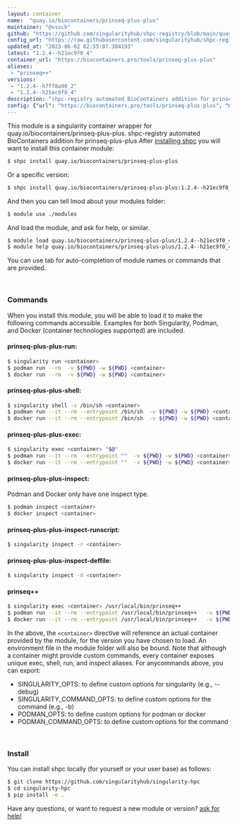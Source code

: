 ```yaml
---
layout: container
name:  "quay.io/biocontainers/prinseq-plus-plus"
maintainer: "@vsoch"
github: "https://github.com/singularityhub/shpc-registry/blob/main/quay.io/biocontainers/prinseq-plus-plus/container.yaml"
config_url: "https://raw.githubusercontent.com/singularityhub/shpc-registry/main/quay.io/biocontainers/prinseq-plus-plus/container.yaml"
updated_at: "2023-06-02 02:55:07.384193"
latest: "1.2.4--h21ec9f0_4"
container_url: "https://biocontainers.pro/tools/prinseq-plus-plus"
aliases:
 - "prinseq++"
versions:
 - "1.2.4--h7ff8a90_2"
 - "1.2.4--h21ec9f0_4"
description: "shpc-registry automated BioContainers addition for prinseq-plus-plus"
config: {"url": "https://biocontainers.pro/tools/prinseq-plus-plus", "maintainer": "@vsoch", "description": "shpc-registry automated BioContainers addition for prinseq-plus-plus", "latest": {"1.2.4--h21ec9f0_4": "sha256:fc7c449535490139ee4e36d919efa40fbeb23849a17451ad9a63858aa39a71ac"}, "tags": {"1.2.4--h7ff8a90_2": "sha256:cf25da5853576ccdd6cf80b3227854d6a2a01ead7a8be6d32b273077c14b0a6d", "1.2.4--h21ec9f0_4": "sha256:fc7c449535490139ee4e36d919efa40fbeb23849a17451ad9a63858aa39a71ac"}, "docker": "quay.io/biocontainers/prinseq-plus-plus", "aliases": {"prinseq++": "/usr/local/bin/prinseq++"}}
---
```


This module is a singularity container wrapper for quay.io/biocontainers/prinseq-plus-plus.
shpc-registry automated BioContainers addition for prinseq-plus-plus
After [installing shpc](#install) you will want to install this container module:


```bash
$ shpc install quay.io/biocontainers/prinseq-plus-plus
```

Or a specific version:

```bash
$ shpc install quay.io/biocontainers/prinseq-plus-plus:1.2.4--h21ec9f0_4
```

And then you can tell lmod about your modules folder:

```bash
$ module use ./modules
```

And load the module, and ask for help, or similar.

```bash
$ module load quay.io/biocontainers/prinseq-plus-plus/1.2.4--h21ec9f0_4
$ module help quay.io/biocontainers/prinseq-plus-plus/1.2.4--h21ec9f0_4
```

You can use tab for auto-completion of module names or commands that are provided.

<br>

### Commands

When you install this module, you will be able to load it to make the following commands accessible.
Examples for both Singularity, Podman, and Docker (container technologies supported) are included.

#### prinseq-plus-plus-run:

```bash
$ singularity run <container>
$ podman run --rm  -v ${PWD} -w ${PWD} <container>
$ docker run --rm  -v ${PWD} -w ${PWD} <container>
```

#### prinseq-plus-plus-shell:

```bash
$ singularity shell -s /bin/sh <container>
$ podman run --it --rm --entrypoint /bin/sh  -v ${PWD} -w ${PWD} <container>
$ docker run --it --rm --entrypoint /bin/sh  -v ${PWD} -w ${PWD} <container>
```

#### prinseq-plus-plus-exec:

```bash
$ singularity exec <container> "$@"
$ podman run --it --rm --entrypoint ""  -v ${PWD} -w ${PWD} <container> "$@"
$ docker run --it --rm --entrypoint ""  -v ${PWD} -w ${PWD} <container> "$@"
```

#### prinseq-plus-plus-inspect:

Podman and Docker only have one inspect type.

```bash
$ podman inspect <container>
$ docker inspect <container>
```

#### prinseq-plus-plus-inspect-runscript:

```bash
$ singularity inspect -r <container>
```

#### prinseq-plus-plus-inspect-deffile:

```bash
$ singularity inspect -d <container>
```


#### prinseq++

```bash
$ singularity exec <container> /usr/local/bin/prinseq++
$ podman run --it --rm --entrypoint /usr/local/bin/prinseq++   -v ${PWD} -w ${PWD} <container> -c " $@"
$ docker run --it --rm --entrypoint /usr/local/bin/prinseq++   -v ${PWD} -w ${PWD} <container> -c " $@"
```



In the above, the `<container>` directive will reference an actual container provided
by the module, for the version you have chosen to load. An environment file in the
module folder will also be bound. Note that although a container
might provide custom commands, every container exposes unique exec, shell, run, and
inspect aliases. For anycommands above, you can export:

 - SINGULARITY_OPTS: to define custom options for singularity (e.g., --debug)
 - SINGULARITY_COMMAND_OPTS: to define custom options for the command (e.g., -b)
 - PODMAN_OPTS: to define custom options for podman or docker
 - PODMAN_COMMAND_OPTS: to define custom options for the command

<br>

### Install

You can install shpc locally (for yourself or your user base) as follows:

```bash
$ git clone https://github.com/singularityhub/singularity-hpc
$ cd singularity-hpc
$ pip install -e .
```

Have any questions, or want to request a new module or version? [ask for help!](https://github.com/singularityhub/singularity-hpc/issues)